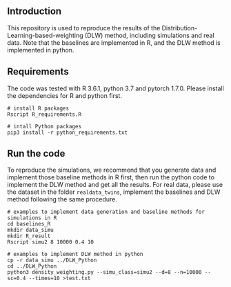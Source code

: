 ## Introduction

This repository is used to reproduce the results of the Distribution-Learning-based-weighting (DLW) method, including simulations and real data. Note that the baselines are implemented in R, and the DLW method is implemented in python.

## Requirements
The code was tested with R 3.6.1, python 3.7 and pytorch 1.7.0. Please install the dependencies for R and python first. 

```
# install R packages
Rscript R_requirements.R

# intall Python packages
pip3 install -r python_requirements.txt

```
## Run the code

To reproduce the simulations, we recommend that you generate data and implement those baseline methods in R first, then run the python code to implement the DLW method and get all the results. For real data, please use the dataset in the folder `realdata_twins`, implement the baselines and DLW method following the same procedure.

```
# examples to implement data generation and baseline methods for simulations in R
cd baselines_R
mkdir data_simu
mkdir R_result
Rscript simu2 8 10000 0.4 10

# examples to implement DLW method in python
cp -r data_simu ../DLW_Python
cd ../DLW_Python
python3 density_weighting.py --simu_class=simu2 --d=8 --n=10000 --sc=0.4 --times=10 >test.txt

```


